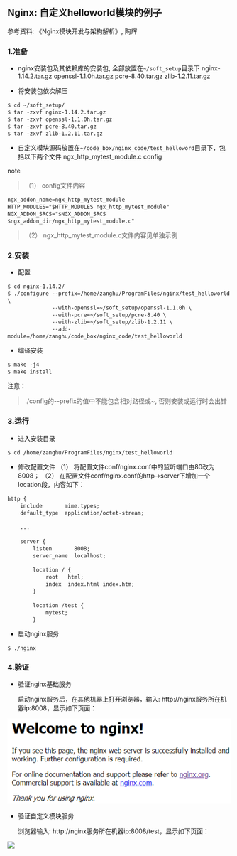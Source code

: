 ## Nginx: 自定义helloworld模块的例子

参考资料: 《Nginx模块开发与架构解析》, 陶辉

### 1.准备

* nginx安装包及其依赖库的安装包, 全部放置在`~/soft_setup`目录下
nginx-1.14.2.tar.gz
openssl-1.1.0h.tar.gz
pcre-8.40.tar.gz
zlib-1.2.11.tar.gz

* 将安装包依次解压
```shell
$ cd ~/soft_setup/
$ tar -zxvf nginx-1.14.2.tar.gz
$ tar -zxvf openssl-1.1.0h.tar.gz
$ tar -zxvf pcre-8.40.tar.gz
$ tar -zxvf zlib-1.2.11.tar.gz
```

* 自定义模块源码放置在`~/code_box/nginx_code/test_helloword`目录下，包括以下两个文件
ngx_http_mytest_module.c
config

note
> （1） config文件内容
```shell
ngx_addon_name=ngx_http_mytest_module
HTTP_MODULES="$HTTP_MODULES ngx_http_mytest_module"
NGX_ADDON_SRCS="$NGX_ADDON_SRCS $ngx_addon_dir/ngx_http_mytest_module.c"
```
> （2） ngx_http_mytest_module.c文件内容见单独示例

### 2.安装

* 配置
```shell
$ cd nginx-1.14.2/
$ ./configure --prefix=/home/zanghu/ProgramFiles/nginx/test_helloworld \
              --with-openssl=~/soft_setup/openssl-1.1.0h \
              --with-pcre=~/soft_setup/pcre-8.40 \
              --with-zlib=~/soft_setup/zlib-1.2.11 \
              --add-module=/home/zanghu/code_box/nginx_code/test_helloworld
```

* 编译安装
```shell
$ make -j4
$ make install
```

注意：
> ./config的--prefix的值中不能包含相对路径或~, 否则安装或运行时会出错

### 3.运行

* 进入安装目录
```shell
$ cd /home/zanghu/ProgramFiles/nginx/test_helloworld
```

* 修改配置文件
（1） 将配置文件conf/nginx.conf中的监听端口由80改为8008；
（2） 在配置文件conf/nginx.conf的http->server下增加一个location段，内容如下：
```shell
http {
    include       mime.types;
    default_type  application/octet-stream;

    ...

    server {
        listen       8008;
        server_name  localhost;

        location / {
            root   html;
            index  index.html index.htm;
        }
        
        location /test {
            mytest;
        }
```

* 启动nginx服务
```shell
$ ./nginx
```

### 4.验证

* 验证nginx基础服务

  启动nginx服务后，在其他机器上打开浏览器，输入: http://nginx服务所在机器ip:8008，显示如下页面：
  
![](/assets/nginx001_1.PNG)

* 验证自定义模块服务

  浏览器输入: http://nginx服务所在机器ip:8008/test，显示如下页面：
  
![](/assets/nginx002_2.PNG)

